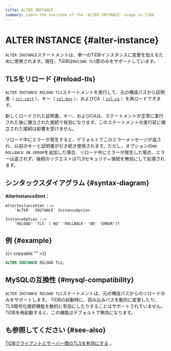 ```yaml
---
title: ALTER INSTANCE
summary: Learn the overview of the `ALTER INSTANCE` usage in TiDB.
---
```


# ALTER INSTANCE {#alter-instance}

`ALTER INSTANCE`ステートメントは、単一のTiDBインスタンスに変更を加えるために使用されます。現在、TiDBは`RELOAD TLS`節のみをサポートしています。

## TLSをリロード {#reload-tls}

`ALTER INSTANCE RELOAD TLS`ステートメントを実行して、元の構成パスから証明書（ [`ssl-cert`](/tidb-configuration-file.md#ssl-cert) ）、キー（ [`ssl-key`](/tidb-configuration-file.md#ssl-key) ）、およびCA（ [`ssl-ca`](/tidb-configuration-file.md#ssl-ca) ）を再ロードできます。

新しくロードされた証明書、キー、およびCAは、ステートメントが正常に実行された後に確立された接続で有効になります。このステートメントの実行前に確立された接続は影響を受けません。

リロード中にエラーが発生すると、デフォルトでこのエラーメッセージが返され、以前のキーと証明書が引き続き使用されます。ただし、オプションの`NO ROLLBACK ON ERROR`を追加した場合、リロード中にエラーが発生した場合、エラーは返されず、後続のリクエストはTLSセキュリティ接続を無効にして処理されます。

## シンタックスダイアグラム {#syntax-diagram}

**AlterInstanceStmt：**

```ebnf+diagram
AlterInstanceStmt ::=
    'ALTER' 'INSTANCE' InstanceOption

InstanceOption ::=
    'RELOAD' 'TLS' ('NO' 'ROLLBACK' 'ON' 'ERROR')?
```

## 例 {#example}

{{< copyable "" >}}

```sql
ALTER INSTANCE RELOAD TLS;
```

## MySQLの互換性 {#mysql-compatibility}

`ALTER INSTANCE RELOAD TLS`ステートメントは、元の構成パスからのリロードのみをサポートします。 TiDBの起動時に、読み込みパスを動的に変更したり、TLS暗号化接続機能を動的に有効にしたりすることはサポートされていません。 TiDBを再起動すると、この機能はデフォルトで無効になります。

## も参照してください {#see-also}

[TiDBクライアントとサーバー間のTLSを有効にする](/enable-tls-between-clients-and-servers.md) 。
